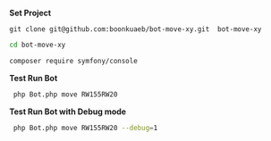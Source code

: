 **Set Project**

```git
git clone git@github.com:boonkuaeb/bot-move-xy.git  bot-move-xy
```

```bash
cd bot-move-xy
```

```bash
composer require symfony/console
```

**Test Run Bot**
```bash
 php Bot.php move RW155RW20
```

**Test Run Bot with Debug mode**
```bash
 php Bot.php move RW155RW20 --debug=1
```
